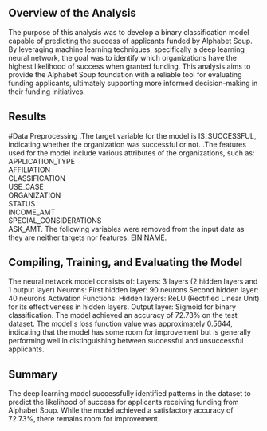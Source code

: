 
## Overview of the Analysis
The purpose of this analysis was to develop a binary classification model capable of predicting the success of applicants funded by Alphabet Soup. By leveraging machine learning techniques, specifically a deep learning neural network, the goal was to identify which organizations have the highest likelihood of success when granted funding. This analysis aims to provide the Alphabet Soup foundation with a reliable tool for evaluating funding applicants, ultimately supporting more informed decision-making in their funding initiatives.

## Results
#Data Preprocessing
.The target variable for the model is IS_SUCCESSFUL, indicating whether the organization was successful or not.
.The features used for the model include various attributes of the organizations, such as:
APPLICATION_TYPE           
AFFILIATION                  
CLASSIFICATION              
USE_CASE                     
ORGANIZATION                 
STATUS                       
INCOME_AMT                   
SPECIAL_CONSIDERATIONS       
ASK_AMT.
The following variables were removed from the input data as they are neither targets nor features:
EIN
NAME.
## Compiling, Training, and Evaluating the Model
The neural network model consists of:
Layers: 3 layers (2 hidden layers and 1 output layer)
Neurons:
First hidden layer: 90 neurons
Second hidden layer: 40 neurons
Activation Functions:
Hidden layers: ReLU (Rectified Linear Unit) for its effectiveness in hidden layers.
Output layer: Sigmoid for binary classification.
The model achieved an accuracy of 72.73% on the test dataset.
The model's loss function value was approximately 0.5644, indicating that the model has some room for improvement but is generally performing well in distinguishing between successful and unsuccessful applicants.
## Summary
The deep learning model successfully identified patterns in the dataset to predict the likelihood of success for applicants receiving funding from Alphabet Soup. While the model achieved a satisfactory accuracy of 72.73%, there remains room for improvement.
